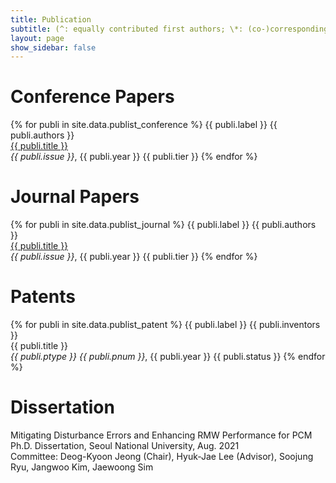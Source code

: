 ```yaml
---
title: Publication
subtitle: (^: equally contributed first authors; \*: (co-)corresponding author)
layout: page
show_sidebar: false
---
```


# Conference Papers
{% for publi in site.data.publist_conference %}
  {{ publi.label }} {{ publi.authors }} <br />
  <a href="{{ publi.tlink }}">{{ publi.title }}</a> <br />
  <em>{{ publi.issue }}</em>, {{ publi.year }} {{ publi.tier }}
{% endfor %}

# Journal Papers
{% for publi in site.data.publist_journal %}
  {{ publi.label }} {{ publi.authors }} <br />
  <a href="{{ publi.tlink }}">{{ publi.title }}</a> <br />
  <em>{{ publi.issue }}</em>, {{ publi.year }} {{ publi.tier }}
{% endfor %}

# Patents
{% for publi in site.data.publist_patent %}
  {{ publi.label }} {{ publi.inventors }} <br />
  {{ publi.title }} <br />
  <em>{{ publi.ptype }} {{ publi.pnum }}</em>, {{ publi.year }} {{ publi.status }}
{% endfor %}


# Dissertation
Mitigating Disturbance Errors and Enhancing RMW Performance for PCM <br />
Ph.D. Dissertation, Seoul National University, Aug. 2021 <br />
Committee: Deog-Kyoon Jeong (Chair), Hyuk-Jae Lee (Advisor), Soojung Ryu, Jangwoo Kim, Jaewoong Sim
